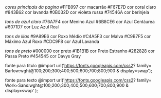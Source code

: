 *cores principais da pagina*
#FFB997 cor macarrão
#F67E7D cor coral claro
#843B62 cor lavanda
#0B032D cor violeta russa
#74546A cor berinjela 

*tons de azul claro*
#76A7F4 cor Menino Azul
#6B8CE6 cor Azul Centáurea
#6071D7 cor Luz Azul Real

*tons de lilas*
#9A89E6 cor Roxo Médio
#C4A5F3 cor Malva
#C9B7F5 cor Máximo Azul Roxo
#CDC9F8 cor Azul Lavanda

*tons de preto*
#000000 cor preto
#1B1B1B cor Preto Estranho
#282828 cor Passa Preto
#454545 cor Davys Gray

fonte para titulo 
@import url('https://fonts.googleapis.com/css2? family= Barlow:wght@100;200;300;400;500;600;700;800;900 & display=swap');

fonte para texto
@import url('https://fonts.googleapis.com/css2? family= Work+Sans:wght@100;200;300;400;500;600;700;800;900 & display=swap' );